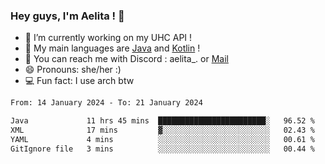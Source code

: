 ### Hey guys, I'm Aelita ! 👋

- 🔭 I’m currently working on my UHC API !
- 🌱 My main languages are [Java](https://www.oracle.com/java/) and [Kotlin](https://kotlinlang.org/) !
- 💬 You can reach me with Discord : aelita_. or [Mail](mailto:pro.shinobuu@gmail.com)
- 😄 Pronouns: she/her :) 
- 💻 Fun fact: I use arch btw

<!--START_SECTION:waka-->

```txt
From: 14 January 2024 - To: 21 January 2024

Java             11 hrs 45 mins  ████████████████████████░   96.52 %
XML              17 mins         ▓░░░░░░░░░░░░░░░░░░░░░░░░   02.43 %
YAML             4 mins          ░░░░░░░░░░░░░░░░░░░░░░░░░   00.61 %
GitIgnore file   3 mins          ░░░░░░░░░░░░░░░░░░░░░░░░░   00.44 %
```

<!--END_SECTION:waka-->
